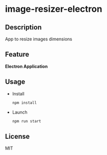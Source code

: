 # image-resizer-electron
## Description
App to resize images dimensions

## Feature
**Electron Application**

## Usage
- Install
  ```bash
  npm install
  ```
- Launch
  ```bash
  npm run start
  ```

## License

MIT
